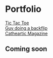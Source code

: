 # Portfolio

[Tic Tac Toe](/tictactoe)
<br />
[Guy doing a backflip](/backflip)
<br />
[Catheartic Magazine](https://catheartic.github.io)

## Coming soon


